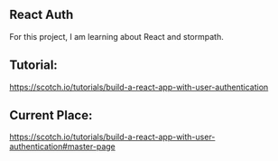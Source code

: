## React Auth

For this project, I am learning about React and stormpath.

## Tutorial:

https://scotch.io/tutorials/build-a-react-app-with-user-authentication

## Current Place:

https://scotch.io/tutorials/build-a-react-app-with-user-authentication#master-page
